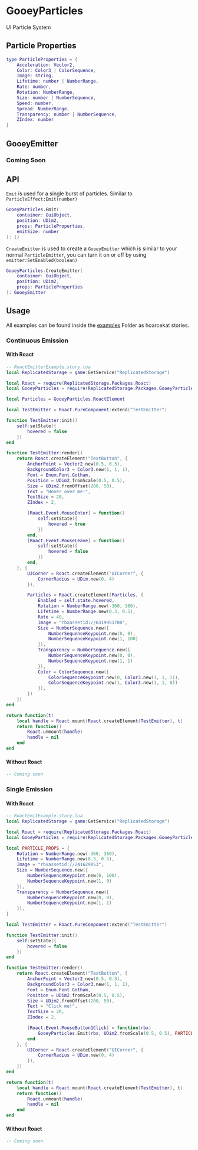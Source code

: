 # GooeyParticles
UI Particle System

## Particle Properties
```lua
type ParticleProperties = {
	Acceleration: Vector2,
	Color: Color3 | ColorSequence,
	Image: string,
	Lifetime: number | NumberRange,
	Rate: number,
	Rotation: NumberRange,
	Size: number | NumberSequence,
	Speed: number,
	Spread: NumberRange,
	Transparency: number | NumberSequence,
	ZIndex: number
}
```

## GooeyEmitter
### Coming Soon
<!-- #### Methods -->
<!-- Set's the emitter to be enabled or not -->
<!-- ```lua -->
<!-- emitter:SetEnabled(enabled: boolean) -->
<!-- ``` -->

## API
``Emit`` is used for a single burst of particles. Similar to ``ParticleEffect:Emit(number)``
```lua
GooeyParticles.Emit(
	container: GuiObject,
	position: UDim2,
	props: ParticleProperties,
	emitSize: number
): ()
```

``CreateEmitter`` is used to create a ``GooeyEmitter`` which is similar to your normal ``ParticleEmitter``,
you can turn it on or off by using ``emitter:SetEnabled(boolean)``
```lua
GooeyParticles.CreateEmitter(
	container: GuiObject,
	position: UDim2,
	props: ParticleProperties
): GooeyEmitter
```

## Usage
All examples can be found inside the [examples](examples) Folder
as hoarcekat stories.
### Continuous Emission
#### With Roact
```lua
-- RoactEmitterExample.story.lua
local ReplicatedStorage = game:GetService("ReplicatedStorage")

local Roact = require(ReplicatedStorage.Packages.Roact)
local GooeyParticles = require(ReplicatedStorage.Packages.GooeyParticles)

local Particles = GooeyParticles.RoactElement

local TestEmitter = Roact.PureComponent:extend("TestEmitter")

function TestEmitter:init()
	self:setState({
		hovered = false
	})
end

function TestEmitter:render()
	return Roact.createElement("TextButton", {
		AnchorPoint = Vector2.new(0.5, 0.5),
		BackgroundColor3 = Color3.new(1, 1, 1),
		Font = Enum.Font.Gotham,
		Position = UDim2.fromScale(0.5, 0.5),
		Size = UDim2.fromOffset(200, 50),
		Text = "Hover over me!",
		TextSize = 20,
		ZIndex = 2,

		[Roact.Event.MouseEnter] = function()
			self:setState({
				hovered = true
			})
		end,
		[Roact.Event.MouseLeave] = function()
			self:setState({
				hovered = false
			})
		end,
	}, {
		UICorner = Roact.createElement("UICorner", {
			CornerRadius = UDim.new(0, 4)
		}),

		Particles = Roact.createElement(Particles, {
			Enabled = self.state.hovered,
			Rotation = NumberRange.new(-360, 360),
			Lifetime = NumberRange.new(0.3, 0.5),
			Rate = 40,
			Image = "rbxassetid://6319951708",
			Size = NumberSequence.new({
				NumberSequenceKeypoint.new(0, 0),
				NumberSequenceKeypoint.new(1, 100)
			}),
			Transparency = NumberSequence.new({
				NumberSequenceKeypoint.new(0, 0),
				NumberSequenceKeypoint.new(1, 1)
			}),
			Color = ColorSequence.new({
				ColorSequenceKeypoint.new(0, Color3.new(1, 1, 1)),
				ColorSequenceKeypoint.new(1, Color3.new(1, 1, 0))
			}),
		})
	})
end

return function(t)
	local handle = Roact.mount(Roact.createElement(TestEmitter), t)
	return function()
		Roact.unmount(handle)
		handle = nil
	end
end
```
#### Without Roact
```lua
-- Coming soon
```
### Single Emission
#### With Roact
```lua
-- RoactEmitExample.story.lua
local ReplicatedStorage = game:GetService("ReplicatedStorage")

local Roact = require(ReplicatedStorage.Packages.Roact)
local GooeyParticles = require(ReplicatedStorage.Packages.GooeyParticles)

local PARTICLE_PROPS = {
	Rotation = NumberRange.new(-360, 360),
	Lifetime = NumberRange.new(0.3, 0.5),
	Image = "rbxassetid://241629053",
	Size = NumberSequence.new({
		NumberSequenceKeypoint.new(0, 100),
		NumberSequenceKeypoint.new(1, 0)
	}),
	Transparency = NumberSequence.new({
		NumberSequenceKeypoint.new(0, 0),
		NumberSequenceKeypoint.new(1, 1)
	}),
}

local TestEmitter = Roact.PureComponent:extend("TestEmitter")

function TestEmitter:init()
	self:setState({
		hovered = false
	})
end

function TestEmitter:render()
	return Roact.createElement("TextButton", {
		AnchorPoint = Vector2.new(0.5, 0.5),
		BackgroundColor3 = Color3.new(1, 1, 1),
		Font = Enum.Font.Gotham,
		Position = UDim2.fromScale(0.5, 0.5),
		Size = UDim2.fromOffset(200, 50),
		Text = "Click me!",
		TextSize = 20,
		ZIndex = 2,

		[Roact.Event.MouseButton1Click] = function(rbx)
			GooeyParticles.Emit(rbx, UDim2.fromScale(0.5, 0.5), PARTICLE_PROPS, 20)
		end
	}, {
		UICorner = Roact.createElement("UICorner", {
			CornerRadius = UDim.new(0, 4)
		}),
	})
end

return function(t)
	local handle = Roact.mount(Roact.createElement(TestEmitter), t)
	return function()
		Roact.unmount(handle)
		handle = nil
	end
end

```
#### Without Roact
```lua
-- Coming soon
```
